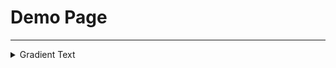 # Demo Page
---
<details>

<summary>Gradient Text</summary>

### [Visit site](https://yogurtcode.github.io/demo-page/public/gradient-text.html)

</details>
